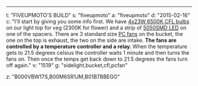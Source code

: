 ---
t: "FIVEUPMOTO'S BUILD"
s: "fiveupmoto"
a: "fiveupmoto"
d: "2015-02-16"
c: "I'll start by giving you some info first. We have <a href='http://www.amazon.com/s/?_encoding=UTF8&camp=1789&creative=390957&field-keywords=23w%20cfl&linkCode=ur2&rh=i%3Aaps%2Ck%3A23w%20cfl&tag=spacbuck-20&url=search-alias%3Daps&linkId=TOD5YZ7WINHSD7WK'>4x23W 6500K CFL bulbs</a> on our light top for veg (2300K for flower) and a strip of <a href='https://amzn.to/30OqRW0'>5050SMD LED</a> on one of the spacers. There are 3 standard size <a href='http://www.amazon.com/gp/product/B002R9RBO0/ref=as_li_tl?ie=UTF8&camp=1789&creative=390957&creativeASIN=B002R9RBO0&linkCode=as2&tag=spacbuck-20&linkId=7A2LO6CV2AZYV5CP'>PC fans</a> on the bucket, the one on the top is exhaust, the two on the side are intake. <strong>The fans are controlled by a temperature controller and a relay. </strong>When the temperature gets to 21.5 degrees celsius the controller waits 1 minute and then turns the fans on. Then once the temps get back down to 21.5 degrees the fans turn off again."
v: "1519"
g: "sidelight,bucket,cfl,pcfan"

z: "B000VBW17S,B00M6SR1JM,B01B7BBEGO"
